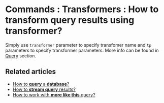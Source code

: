 # Commands : Transformers : How to transform query results using transformer?

Simply use `transformer` parameter to specify transfomer name and `tp` parameters to specify transformer parameters. More info can be found in [Query](../../../../client-api/commands/querying/how-to-query-a-database) section.

## Related articles

- [How to **query** a **database**?](../../../../client-api/commands/querying/how-to-query-a-database)   
- [How to **stream query** results?](../../../../client-api/commands/querying/how-to-stream-query-results)
- [How to work with **more like this** query?](../../../../client-api/commands/querying/how-to-work-with-morelikethis-query)